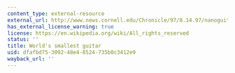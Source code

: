 ```yaml
---
content_type: external-resource
external_url: http://www.news.cornell.edu/Chronicle/97/8.14.97/nanoguitar.html
has_external_license_warning: true
license: https://en.wikipedia.org/wiki/All_rights_reserved
status: ''
title: World's smallest guitar
uid: dfafbd75-3092-48e4-8524-735b0c3412e9
wayback_url: ''
---
```

